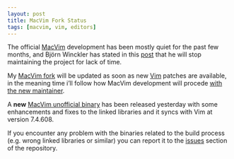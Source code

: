 ```yaml
---
layout: post
title: MacVim Fork Status
tags: [macvim, vim, editors]
---
```


The official [MacVim](https://code.google.com/p/macvim/) development has been mostly quiet for the past few months, and Björn Winckler has stated in this [post](https://groups.google.com/forum/#!topic/vim_mac/-bd5RKGs8qw) that he will stop maintaining the project for lack of time.

My [MacVim fork](https://github.com/genoma/macvim) will be updated as soon as new [Vim](http://www.vim.org) patches are available, in the meaning time i’ll follow how MacVim development will procede [with the new maintainer](https://github.com/douglasdrumond/macvim).

A **new** [MacVim unofficial binary](https://github.com/genoma/macvim/releases/tag/g-snapshot-26) has been released yesterday with some enhancements and fixes to the linked libraries and it syncs with Vim at version 7.4.608.

If you encounter any problem with the binaries related to the build process (e.g. wrong linked libraries or similar) you can report it to the [issues](https://github.com/genoma/macvim/issues) section of the repository.
